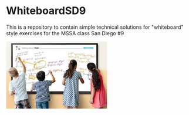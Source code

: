 # WhiteboardSD9

This is a repository to contain simple technical solutions for "whiteboard" style exercises for the MSSA class San Diego #9


![random whiteboard image](https://raw.githubusercontent.com/uid100/WhiteboardSD9/master/images/whiteboard.jpg)
